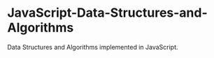# JavaScript-Data-Structures-and-Algorithms
Data Structures and Algorithms implemented in JavaScript.
